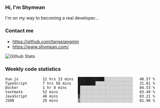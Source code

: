 ### Hi, I'm Shymean

I'm on my way to becoming a real developer...

### Contact me

- <https://github.com/tangxiangmin>
- <https://www.shymean.com/>

![Github Stats](https://github-readme-stats.vercel.app/api?username=tangxiangmin&show_icons=true&theme=dark)


###  Weekly code statistics

<!--START_SECTION:waka-->

```text
Vue.js           12 hrs 15 mins  ████████████░░░░░░░░░░░░░   48.57 %
TypeScript       7 hrs 58 mins   ████████░░░░░░░░░░░░░░░░░   31.61 %
Docker           1 hr 8 mins     █░░░░░░░░░░░░░░░░░░░░░░░░   04.53 %
textmate         52 mins         █░░░░░░░░░░░░░░░░░░░░░░░░   03.49 %
JavaScript       48 mins         ▓░░░░░░░░░░░░░░░░░░░░░░░░   03.21 %
JSON             29 mins         ▒░░░░░░░░░░░░░░░░░░░░░░░░   01.96 %
```

<!--END_SECTION:waka-->